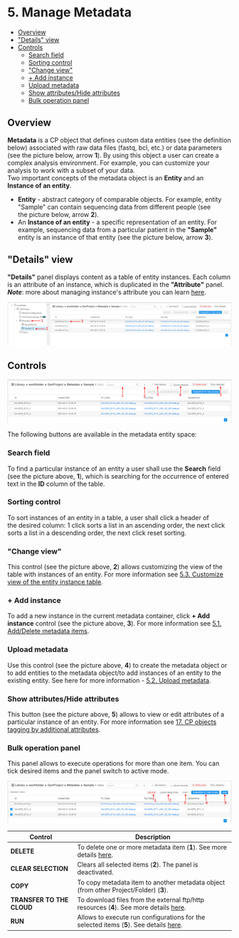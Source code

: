 # 5. Manage Metadata

- [Overview](#overview)
- ["Details" view](#details-view)
- [Controls](#controls)
    - [Search field](#search-field)
    - [Sorting control](#sorting-control)
    - ["Change view"](#change-view)
    - [+ Add instance](#add-instance)
    - [Upload metadata](#upload-metadata)
    - [Show attributes/Hide attributes](#show-attributeshide-attributes)
    - [Bulk operation panel](#bulk-operation-panel)

## Overview

**Metadata** is a CP object that defines custom data entities (see the definition below) associated with raw data files (fastq, bcl, etc.) or data parameters (see the picture below, arrow **1**). By using this object a user can create a complex analysis environment. For example, you can customize your analysis to work with a subset of your data.  
Two important concepts of the metadata object is an **Entity** and an **Instance of an entity**.

- **Entity** - abstract category of comparable objects. For example, entity "Sample" can contain sequencing data from different people (see the picture below, arrow **2**).
- An **Instance of an entity** - a specific representation of an entity. For example, sequencing data from a particular patient in the **"Sample"** entity is an instance of that entity (see the picture below, arrow **3**).

## "Details" view

**"Details"** panel displays content as a table of entity instances. Each column is an attribute of an instance, which is duplicated in the **"Attribute"** panel.  
**_Note_**: more about managing instance's attribute you can learn [here](5.1._Add_Delete_metadata_items.md).

![CP_ManageMetadata](attachments/ManageMetadata_1.png)

## Controls

![CP_ManageMetadata](attachments/ManageMetadata_2.png)

The following buttons are available in the metadata entity space:

### Search field

To find a particular instance of an entity a user shall use the **Search** field (see the picture above, **1**), which is searching for the occurrence of entered text in the **ID** column of the table.

### Sorting control

To sort instances of an entity in a table, a user shall click a header of the desired column: 1 click sorts a list in an ascending order, the next click sorts a list in a descending order, the next click reset sorting.

### "Change view"

This control (see the picture above, **2**) allows customizing the view of the table with instances of an entity. For more information see [5.3. Customize view of the entity instance table](5.3._Customize_view_of_the_entity_instance_table.md).

### + Add instance

To add a new instance in the current metadata container, click **+ Add instance** control (see the picture above, **3**). For more information see [5.1. Add/Delete metadata items](5.1._Add_Delete_metadata_items.md).

### Upload metadata

Use this control (see the picture above, **4**) to create the metadata object or to add entities to the metadata object/to add instances of an entity to the existing entity. See here for more information - [5.2. Upload metadata](5.2._Upload_metadata.md).

### Show attributes/Hide attributes

This button (see the picture above, **5**) allows to view or edit attributes of a particular instance of an entity. For more information see [17. CP objects tagging by additional attributes](../17_Tagging_by_attributes/17._CP_objects_tagging_by_additional_attributes.md).

### Bulk operation panel

This panel allows to execute operations for more than one item. You can tick desired items and the panel switch to active mode.

![CP_ManageMetadata](attachments/ManageMetadata_3.png)

| Control | Description |
|---|---|
| **DELETE** | To delete one or more metadata item (**1**). See more details [here](5.1._Add_Delete_metadata_items.md). |
| **CLEAR SELECTION** | Clears all selected items (**2**). The panel is deactivated. |
| **COPY** | To copy metadata item to another metadata object (from other Project/Folder) (**3**). |
| **TRANSFER TO THE CLOUD** | To download files from the external ftp/http resources (**4**). See more details [here](5.5._Download_data_from_external_resources_to_the_cloud_data_storage.md). |
| **RUN** | Allows to execute run configurations for the selected items (**5**). See details [here](5.4._Launch_a_run_configuration_on_metadata.md). |
